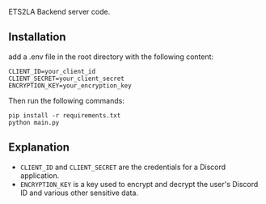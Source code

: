 ETS2LA Backend server code.

## Installation
add a .env file in the root directory with the following content:
```
CLIENT_ID=your_client_id
CLIENT_SECRET=your_client_secret
ENCRYPTION_KEY=your_encryption_key
```
Then run the following commands:
```
pip install -r requirements.txt
python main.py
```

## Explanation
- `CLIENT_ID` and `CLIENT_SECRET` are the credentials for a Discord application.
- `ENCRYPTION_KEY` is a key used to encrypt and decrypt the user's Discord ID and various other sensitive data.